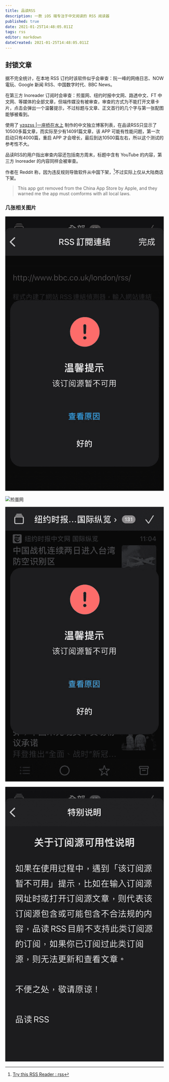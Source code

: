 ```yaml
---
title: 品读RSS
description: 一款 iOS 端专注于中文阅读的 RSS 阅读器
published: true
date: 2021-01-25T14:48:05.011Z
tags: rss
editor: markdown
dateCreated: 2021-01-25T14:48:05.011Z
---
```


## 封锁文章

据不完全统计，在本地 RSS 订约时该软件似乎会审查：阮一峰的网络日志、NOW電玩、Google 新闻 RSS、中国数字时代、BBC News。

在第三方 Inoreader 订阅时会审查：煎蛋网、纽约时报中文网、路透中文、FT 中文网、等媒体的全部文章，但端传媒没有被审查，审查的方式为不能打开文章卡片，点击会弹出一个温馨提示，不过标题与文章、正文首行的几个字与第一张配图能够被看到。

使用了 [yzqzss |一座桥在水上](https://blog.othing.xyz) 制作的中文独立博客列表，在品读RSS只显示了10500多篇文章，而实际至少有14091篇文章，该 APP 可能有性能问题，第一次启动只有4000篇，重启 APP 才会增长，最后到达10500篇左右，所以这个测试的参考性不大。

品读RSS的用户指出审查内容还包括南方周末，标题中含有 YouTube 的内容，第三方 Inoreader 的内容同样会被审查。

作者在 Reddit 称，因为违反规则导致软件从中国下架，[^pdr_b]不过实际上仅从大陆商店下架。

[^pdr_b]: [Try this RSS Reader : rss](https://web.archive.org/web/20210125092406/https://old.reddit.com/r/rss/comments/l33e0n/try_this_rss_reader/)

> This app got removed from the China App Store by Apple, and they warned me the app must comforms with all local laws.

### 几张相关图片

![BBC](/src/photo/Pindoo_RSS/bbc_b.png)

![煎蛋网](/src/photo/Pindoo_RSS/js_b.png)

![纽约时报](/src/photo/Pindoo_RSS/nyt_b.png)

![特别说明](/src/photo/Pindoo_RSS/Q&A.png)

<!--
https://web.archive.org/web/20210125041252/https://i.imgur.com/aeMvorAl.png
[‎App Store 上的“品读RSS”](https://web.archive.org/web/20210125015526if_/https://apps.apple.com/us/app/%E5%93%81%E8%AF%BBrss/id1500275364?l=zh)
-->
